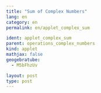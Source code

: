 ```yaml
---
title: "Sum of Complex Numbers"
lang: en
category: en
permalink: en/applet_complex_sum

ident: applet_complex_sum
parent: operations_complex_numbers
kind: applet
mathjax: false
geogebratube:
  - M5bFhzUv

layout: post
type: post
---
```


<div style="height:600px; width:800px; margin: auto;" id="applet_containerM5bFhzUv"></div>